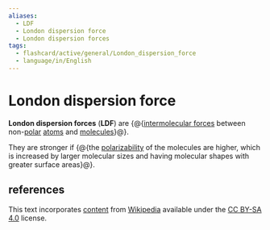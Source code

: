 ```yaml
---
aliases:
  - LDF
  - London dispersion force
  - London dispersion forces
tags:
  - flashcard/active/general/London_dispersion_force
  - language/in/English
---
```


# London dispersion force

__London dispersion forces__ (__LDF__) are {@{[intermolecular forces](intermolecular%20force.md) between non-[polar](chemical%20polarity.md) [atoms](atom.md) and [molecules](molecule.md)}@}. <!--SR:!2026-08-14,898,310-->

They are stronger if {@{the [polarizability](polarizability.md) of the molecules are higher, which is increased by larger molecular sizes and having molecular shapes with greater surface areas}@}. <!--SR:!2024-12-14,323,230-->

## references

This text incorporates [content](https://en.wikipedia.org/wiki/London_dispersion_force) from [Wikipedia](Wikipedia.md) available under the [CC BY-SA 4.0](https://creativecommons.org/licenses/by-sa/4.0/) license.
